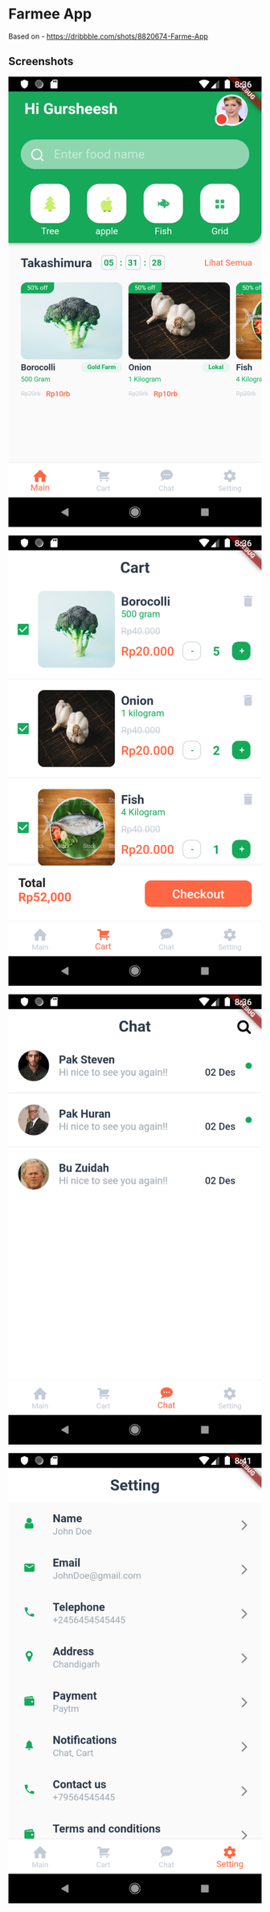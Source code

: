# Farmee App

Based on - https://dribbble.com/shots/8820674-Farme-App

## Screenshots

![Main Screen]( screenshots/Screenshot_1.png "Main Screen")

![Cart Screen]( screenshots/Screenshot_2.png "Cart Screen")

![Chat screen]( screenshots/Screenshot_3.png "Chat Screen")

![Setting Screen]( screenshots/Screenshot_5.png "Setting Screen")

